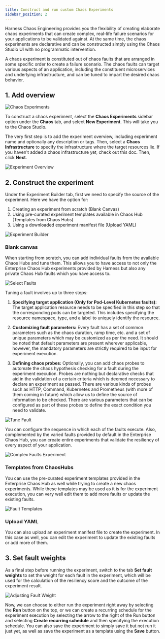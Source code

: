 ```yaml
---
title: Construct and run custom Chaos Experiments
sidebar_position: 2
---
```


Harness Chaos Engineering provides you the flexibility of creating elaborate chaos experiments that can create complex, real-life failure scenarios for your applications to be validated against. At the same time, the chaos experiments are declarative and can be constructed simply using the Chaos Studio UI with no programmatic intervention.

A chaos experiment is constituted out of chaos faults that are arranged in some specific order to create a failure scenario. The chaos faults can target various aspects of an application, including the constituent microservices and underlying infrastructure, and can be tuned to impart the desired chaos behavior.

## 1. Add overview

![Chaos Experiments](./static/construct-and-run-custom-chaos-experiments/chaos-experiments.png)

To construct a chaos experiment, select the **Chaos Experiments** sidebar option under the **Chaos** tab, and select **New Experiment**. This will take you to the Chaos Studio. 

The very first step is to add the experiment overview, including experiment name and optionally any description or tags. Then, select a **Chaos Infrastructure** to specify the infrastructure where the target resources lie. If you haven't added a chaos infrastructure yet, check out this doc. Then, click **Next**.

![Experiment Overview](./static/construct-and-run-custom-chaos-experiments/experiment-overview.png)

## 2. Construct the experiment

Under the Experiment Builder tab, first we need to specify the source of the experiment. Here we have the option for:
1. Creating an experiment from scratch (Blank Canvas)
2. Using pre-curated experiment templates available in Chaos Hub (Templates from Chaos Hubs)
3. Using a downloaded experiment manifest file (Upload YAML)

![Experiment Builder](./static/construct-and-run-custom-chaos-experiments/experiment-builder.png)

### Blank canvas
When starting from scratch, you can add individual faults from the available Chaos Hubs and tune them. This allows you to have access to not only the Enterprise Chaos Hub experiments provided by Harness but also any private Chaos Hub faults which you have access to. 

![Select Faults](./static/construct-and-run-custom-chaos-experiments/select-faults.png)

Tuning a fault involves up to three steps:

1. **Specifying target application (Only for Pod-Level Kubernetes faults):** The target application resource needs to be specified in this step so that the corresponding pods can be targeted. This includes specifying the resource namespace, type, and a label to uniquely identify the resource.

2. **Customizing fault parameters:**  Every fault has a set of common parameters such as the chaos duration, ramp time, etc. and a set of unique parameters which may be customized as per the need. It should be noted that default parameters are present wherever applicable, however, the mandatory parameters are strictly required to be input for experiment execution.

3. **Defining chaos probes:** Optionally, you can add chaos probes to automate the chaos hypothesis checking for a fault during the experiment execution. Probes are nothing but declarative checks that aid in the validation of a certain criteria which is deemed necessary to declare an experiment as passed. There are various kinds of probes such as HTTP, Command, Kubernetes and Prometheus (with more of them coming in future) which allow us to define the source of information to be checked. There are various parameters that can be configured as part of these probes to define the exact condition you need to validate.

![Tune Fault](./static/construct-and-run-custom-chaos-experiments/tune-fault.png)

You can configure the sequence in which each of the faults execute. Also, complemented by the varied faults provided by default in the Enterprise Chaos Hub, you can create entire experiments that validate the resiliency of every aspect of your application.

![Complex Faults Experiment](./static/construct-and-run-custom-chaos-experiments/complex-faults-experiment.png)

### Templates from ChaosHubs
You can use the pre-curated experiment templates provided in the Enterprise Chaos Hub as well while trying to create a new chaos experiments. While these templates may be used as it is for the experiment execution, you can very well edit them to add more faults or update the existing faults.

![Fault Templates](./static/construct-and-run-custom-chaos-experiments/fault-templates.png)

### Upload YAML
You can also upload an experiment manifest file to create the experiment. In this case as well, you can edit the experiment to update the existing faults or add more of them.

## 3. Set fault weights

As a final step before running the experiment, switch to the tab **Set fault weights** to set the weight for each fault in the experiment, which will be used for the calculation of the resiliency score and the outcome of the experiment result.

![Adjusting Fault Weight](./static/construct-and-run-custom-chaos-experiments/adjusting-fault-weight.png)

Now, we can choose to either run the experiment right away by selecting the **Run** button on the top, or we can create a recurring schedule for the experiment execution by selecting the arrow to the right of the Run button and selecting **Create recurring schedule** and then specifying the execution schedule. You can also save the experiment to simply save it but not run it just yet, as well as save the experiment as a template using the **Save** button.